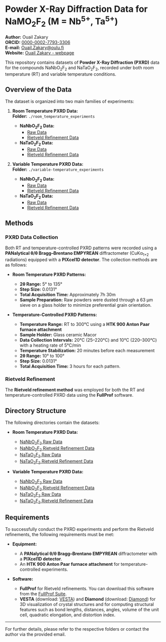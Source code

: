 # Powder X-Ray Diffraction Data for NaMO<sub>2</sub>F<sub>2</sub> (M = Nb<sup>5+</sup>, Ta<sup>5+</sup>)

**Author:** Ouail Zakary  
**ORCID:** [0000-0002-7793-3306](https://orcid.org/0000-0002-7793-3306)  
**E-mail:** [Ouail.Zakary@oulu.fi](mailto:Ouail.Zakary@oulu.fi)  
**Website:** [Ouail Zakary - webpage](https://cc.oulu.fi/~nmrwww/members/Ouail_Zakary.html)

This repository contains datasets of **Powder X-Ray Diffraction (PXRD)** data for the compounds NaNbO<sub>2</sub>F<sub>2</sub> and NaTaO<sub>2</sub>F<sub>2</sub>, recorded under both room temperature (RT) and variable temperature conditions.

## Overview of the Data

The dataset is organized into two main families of experiments:

1. **Room Temperature PXRD Data:**  
   **Folder:** `./room_temperature_experiments`
   - **NaNbO<sub>2</sub>F<sub>2</sub> Data:**  
     - [Raw Data](./room_temperature_experiments/NaNbO2F2/raw_data/)
     - [Rietveld Refinement Data](./room_temperature_experiments/NaNbO2F2/Rietveld_refinement/)
   - **NaTaO<sub>2</sub>F<sub>2</sub> Data:**  
     - [Raw Data](./room_temperature_experiments/NaTaO2F2/raw_data/)
     - [Rietveld Refinement Data](./room_temperature_experiments/NaTaO2F2/Rietveld_refinement/)

2. **Variable Temperature PXRD Data:**  
   **Folder:** `./variable-temperature_experiments`
   - **NaNbO<sub>2</sub>F<sub>2</sub> Data:**  
     - [Raw Data](./variable-temperature_experiments/NaNbO2F2/raw_data/)
     - [Rietveld Refinement Data](./variable-temperature_experiments/NaNbO2F2/Rietveld_refinement/)
   - **NaTaO<sub>2</sub>F<sub>2</sub> Data:**  
     - [Raw Data](./variable-temperature_experiments/NaTaO2F2/raw_data/)
     - [Rietveld Refinement Data](./variable-temperature_experiments/NaTaO2F2/Rietveld_refinement/)

## Methods

### PXRD Data Collection

Both RT and temperature-controlled PXRD patterns were recorded using a **PANalytical θ/θ Bragg–Brentano EMPYREAN** diffractometer (CuKα<sub>1+2</sub> radiations) equipped with a **PIXcel1D detector**. The collection methods are as follows:

- **Room Temperature PXRD Patterns:**  
  - **2θ Range:** 5° to 135°  
  - **Step Size:** 0.0131°  
  - **Total Acquisition Time:** Approximately 7h 30m  
  - **Sample Preparation:** Raw powders were dusted through a 63 μm sieve on a glass holder to minimize preferential grain orientation.

- **Temperature-Controlled PXRD Patterns:**  
  - **Temperature Range:** RT to 300°C using a **HTK 900 Anton Paar furnace attachment**  
  - **Sample Holder:** Glass ceramic Macor  
  - **Data Collection Intervals:** 20°C (25–220°C) and 10°C (220–300°C) with a heating rate of 5°C/min  
  - **Temperature Stabilization:** 20 minutes before each measurement  
  - **2θ Range:** 10° to 100°  
  - **Step Size:** 0.0131°  
  - **Total Acquisition Time:** 3 hours for each pattern.

### Rietveld Refinement

The **Rietveld refinement method** was employed for both the RT and temperature-controlled PXRD data using the **FullProf** software.

## Directory Structure

The following directories contain the datasets:

- **Room Temperature PXRD Data:**
  - [NaNbO<sub>2</sub>F<sub>2</sub> Raw Data](./room_temperature_experiments/NaNbO2F2/raw_data/)
  - [NaNbO<sub>2</sub>F<sub>2</sub> Rietveld Refinement Data](./room_temperature_experiments/NaNbO2F2/Rietveld_refinement/)
  - [NaTaO<sub>2</sub>F<sub>2</sub> Raw Data](./room_temperature_experiments/NaTaO2F2/raw_data/)
  - [NaTaO<sub>2</sub>F<sub>2</sub> Rietveld Refinement Data](./room_temperature_experiments/NaTaO2F2/Rietveld_refinement/)

- **Variable Temperature PXRD Data:**
  - [NaNbO<sub>2</sub>F<sub>2</sub> Raw Data](./variable-temperature_experiments/NaNbO2F2/raw_data/)
  - [NaNbO<sub>2</sub>F<sub>2</sub> Rietveld Refinement Data](./variable-temperature_experiments/NaNbO2F2/Rietveld_refinement/)
  - [NaTaO<sub>2</sub>F<sub>2</sub> Raw Data](./variable-temperature_experiments/NaTaO2F2/raw_data/)
  - [NaTaO<sub>2</sub>F<sub>2</sub> Rietveld Refinement Data](./variable-temperature_experiments/NaTaO2F2/Rietveld_refinement/)

## Requirements

To successfully conduct the PXRD experiments and perform the Rietveld refinements, the following requirements must be met:

- **Equipment:**  
  - A **PANalytical θ/θ Bragg–Brentano EMPYREAN** diffractometer with a **PIXcel1D detector**.
  - An **HTK 900 Anton Paar furnace attachment** for temperature-controlled experiments.

- **Software:**  
  - **FullProf** for Rietveld refinements. You can download this software from the [FullProf Suite](https://www.ill.eu/sites/fullprof/php/downloads.html).
  - **VESTA** (download: [VESTA](https://jp-minerals.org/vesta/en/download.html)) and **Diamond** (download: [Diamond](https://www.crystalimpact.com/diamond/download.htm)) for 3D visualization of crystal structures and for computing structural features such as bond lengths, distances, angles, volume of the unit cell, quadratic elongation, and distortion index.

---

For further details, please refer to the respective folders or contact the author via the provided email.
